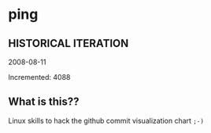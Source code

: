 # ping

## HISTORICAL ITERATION
2008-08-11

Incremented: 4088

## What is this?? 
Linux skills to hack the github commit visualization chart `;-)`
